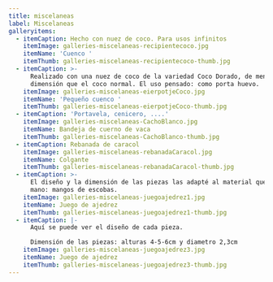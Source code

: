 ```yaml
---
title: miscelaneas
label: Miscelaneas
galleryitems:
  - itemCaption: Hecho con nuez de coco. Para usos infinitos
    itemImage: galleries-miscelaneas-recipientecoco.jpg
    itemName: 'Cuenco '
    itemThumb: galleries-miscelaneas-recipientecoco-thumb.jpg
  - itemCaption: >-
      Realizado con una nuez de coco de la variedad Coco Dorado, de menor
      dimensión que el coco normal. El uso pensado: como porta huevo.
    itemImage: galleries-miscelaneas-eierpotjeCoco.jpg
    itemName: 'Pequeño cuenco '
    itemThumb: galleries-miscelaneas-eierpotjeCoco-thumb.jpg
  - itemCaption: 'Portavela, cenicero, ....'
    itemImage: galleries-miscelaneas-CachoBlanco.jpg
    itemName: Bandeja de cuerno de vaca
    itemThumb: galleries-miscelaneas-CachoBlanco-thumb.jpg
  - itemCaption: Rebanada de caracol
    itemImage: galleries-miscelaneas-rebanadaCaracol.jpg
    itemName: Colgante
    itemThumb: galleries-miscelaneas-rebanadaCaracol-thumb.jpg
  - itemCaption: >-
      El diseño y la dimensión de las piezas las adapté al material que tuve a
      mano: mangos de escobas.
    itemImage: galleries-miscelaneas-juegoajedrez1.jpg
    itemName: Juego de ajedrez
    itemThumb: galleries-miscelaneas-juegoajedrez1-thumb.jpg
  - itemCaption: |-
      Aquí se puede ver el diseño de cada pieza.

      Dimensión de las piezas: alturas 4-5-6cm y diametro 2,3cm
    itemImage: galleries-miscelaneas-juegoajedrez3.jpg
    itemName: Juego de ajedrez
    itemThumb: galleries-miscelaneas-juegoajedrez3-thumb.jpg
---
```


